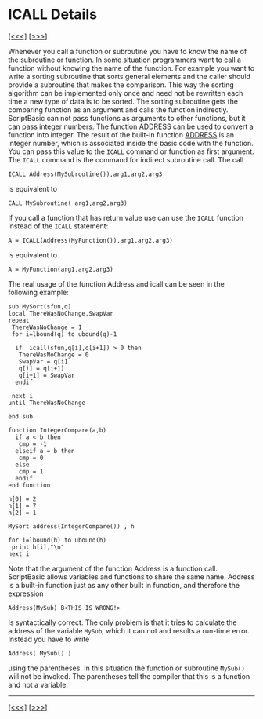 # ICALL Details

[\[\<\<\<\]](ug_25.90.md) [\[\>\>\>\]](ug_25.91.md)

Whenever you call a function or subroutine you have to know the name of
the subroutine or function. In some situation programmers want to call a
function without knowing the name of the function. For example you want
to write a sorting subroutine that sorts general elements and the caller
should provide a subroutine that makes the comparison. This way the
sorting algorithm can be implemented only once and need not be rewritten
each time a new type of data is to be sorted. The sorting subroutine
gets the comparing function as an argument and calls the function
indirectly. ScriptBasic can not pass functions as arguments to other
functions, but it can pass integer numbers. The function
[ADDRESS](ug_25.9.md) can be used to convert a function into integer.
The result of the built-in function [ADDRESS](ug_25.9.md) is an integer
number, which is associated inside the basic code with the function. You
can pass this value to the `ICALL` command or function as first
argument. The `ICALL` command is the command for indirect subroutine
call. The call

    ICALL Address(MySubroutine()),arg1,arg2,arg3

is equivalent to

    CALL MySubroutine( arg1,arg2,arg3)

If you call a function that has return value use can use the `ICALL`
function instead of the `ICALL` statement:

    A = ICALL(Address(MyFunction()),arg1,arg2,arg3)

is equivalent to

    A = MyFunction(arg1,arg2,arg3)

The real usage of the function Address and icall can be seen in the
following example:

    sub MySort(sfun,q)
    local ThereWasNoChange,SwapVar
    repeat
     ThereWasNoChange = 1
     for i=lbound(q) to ubound(q)-1
    
      if  icall(sfun,q[i],q[i+1]) > 0 then
       ThereWasNoChange = 0
       SwapVar = q[i]
       q[i] = q[i+1]
       q[i+1] = SwapVar
      endif
    
     next i
    until ThereWasNoChange
    
    end sub
    
    function IntegerCompare(a,b)
      if a < b then
       cmp = -1
      elseif a = b then
       cmp = 0
      else
       cmp = 1
      endif
    end function
    
    h[0] = 2
    h[1] = 7
    h[2] = 1
    
    MySort address(IntegerCompare()) , h
    
    for i=lbound(h) to ubound(h)
     print h[i],"\n"
    next i

Note that the argument of the function Address is a function call.
ScriptBasic allows variables and functions to share the same name.
Address is a built-in function just as any other built in function, and
therefore the expression

    Address(MySub) B<THIS IS WRONG!>

Is syntactically correct. The only problem is that it tries to calculate
the address of the variable `MySub`, which it can not and results a
run-time error. Instead you have to write

    Address( MySub() )

using the parentheses. In this situation the function or subroutine
`MySub()` will not be invoked. The parentheses tell the compiler that
this is a function and not a variable.

-----

[\[\<\<\<\]](ug_25.90.md) [\[\>\>\>\]](ug_25.91.md)
